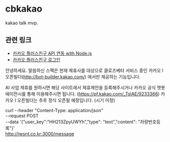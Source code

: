 # cbkakao

kakao talk mvp.

## 관련 링크

* [카카오 플러스친구 API 연동 with Node.js](http://yuddomack.tistory.com/10)
* [카카오 플러스친구 로그인](https://center-pf.kakao.com/login)


안녕하세요. 말씀하신 스펙은 현재 제휴사를 대상으로 클로즈베타 서비스 중인
카카오 I 오픈빌더(http://bot-builder.kakao.com/) 에서만 제공하는 기능입니다.

AI 사업 제휴를 원하시면 해당 사이트에서 제휴제안을 등록해주시거나
카카오 공식 챗봇 에이전시를 통해 이용해주시면 됩니다. (https://pf.kakao.com/_TsIAE/9233366)
카카오 I 오픈빌더는 추후 정식 오픈될 예정입니다. (시기 미정)


curl --header "Content-Type: application/json" \
  --request POST \
  --data '{"user_key":"HH213ZpyUWYh","type": "text","content": "차량번호등록"}' \
  http://jwsnt.co.kr:3000/message